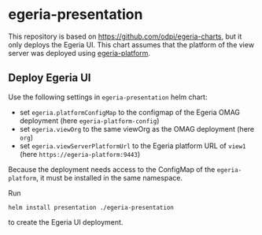 <!-- SPDX-License-Identifier: Apache-2.0 -->
<!-- # Copyright Contributors to the Egeria project. -->

# egeria-presentation

This repository is based on https://github.com/odpi/egeria-charts, but it only deploys the Egeria UI. This chart assumes that the platform of the view server was deployed using [egeria-platform](../egeria-platform/README.md).

## Deploy Egeria UI

Use the following settings in `egeria-presentation` helm chart:
- set `egeria.platformConfigMap` to the configmap of the Egeria OMAG deployment (here `egeria-platform-config`)
- set `egeria.viewOrg` to the same viewOrg as the OMAG deployment (here `org`)
- set `egeria.viewServerPlatformUrl` to the Egeria platform URL of `view1` (here `https://egeria-platform:9443`)

Because the deployment needs access to the ConfigMap of the `egeria-platform`, it must be installed in the same namespace.

Run
```
helm install presentation ./egeria-presentation
```
to create the Egeria UI deployment.